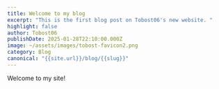 ```yaml
---
title: Welcome to my blog
excerpt: "This is the first blog post on Tobost06's new website. "
highlight: false
author: Tobost06
publishDate: 2025-01-28T22:10:00.000Z
image: ~/assets/images/tobost-favicon2.png
category: Blog
canonical: "{{site.url}}/blog/{{slug}}"
---
```

Welcome to my site!

